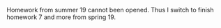 Homework from summer 19 cannot been opened. Thus I switch to finish homework 7 and more from spring 19. 